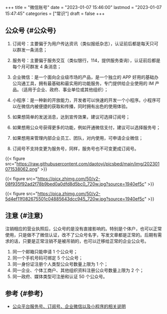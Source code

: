 +++
title = "微信账号"
date = "2023-01-07 15:46:00"
lastmod = "2023-01-07 15:47:45"
categories = ["常识"]
draft = false
+++

## 公众号 {#公众号}

1.  订阅号：主要偏于为用户传达资讯（类似报纸杂志），认证前后都是每天只可以群发一条消息；
2.  服务号：主要偏于服务交互（类似银行，114，提供服务查询），认证前后都是每个月可群发 4 条消息；
3.  企业微信：是一个面向企业级市场的产品，是一个独立的 APP 好用的基础办公沟通工具，拥有最基础和最实用的功能服务，专门提供给企业使用的 IM 产品。（适用于企业、政府、事业单位或其他组织）；
4.  小程序：是一种新的开放能力，开发者可以快速的开发一个小程序。小程序可以在微信内被便捷的获取和传播，同时拥有出色的使用体验。

5.  如果想简单的发送消息，达到宣传效果，建议可选择订阅号；
6.  如果想用公众号获得更多的功能，例如开通微信支付，建议可以选择服务号；
7.  如果想用来管理内部企业员工、团队，对内使用，可申请企业微信；
8.  订阅号不支持变更为服务号，同样，服务号也不可变更成订阅号。

{{< figure src="https://raw.githubusercontent.com/daotoyi/picsbed/main/img/202301071538062.png" >}}

{{< figure src="https://picx.zhimg.com/50/v2-08f935f92ad2f78b9bed0a0dfd8d5bc0_720w.jpg?source=1940ef5c" >}}

{{< figure src="https://pica.zhimg.com/50/v2-5d4ef11f082675501c04885643dcc945_720w.jpg?source=1940ef5c" >}}


## 注意 {#注意}

注销相应的营业执照后，公众号的是没有直接影响的。特别是个体户，也可以正常使用，只是做不了微信认证，改不了公众号名字，写发文章都是正常的。后期有需求的话，只要是正常注销不是被吊销的，也可以迁移给正常的企业公众号。

1.  同一个邮箱只能申请 1 个公众号；
2.  同一个手机号码可绑定 5 个公众号；
3.  同一身份证注册个人类型公众号数量上限为 1 个；
4.  同一企业、个体工商户、其他组织资料注册公众号数量上限为 2 个；
5.  同一政府、媒体类型可注册和认证 50 个公众号。


## 参考 {#参考}

-   [公众平台服务号、订阅号、企业微信以及小程序的相关说明](https://kf.qq.com/faq/120911VrYVrA130805byM32u.html)